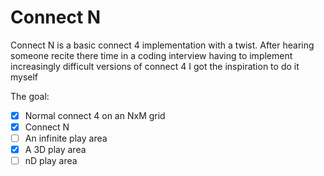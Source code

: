 # Connect N

Connect N is a basic connect 4 implementation with a twist.
After hearing someone recite there time in a coding interview having to implement increasingly difficult versions of connect 4 I got the inspiration to do it myself

The goal:
- [x] Normal connect 4 on an NxM grid
- [x] Connect N
- [ ] An infinite play area
- [x] A 3D play area
- [ ] nD play area
